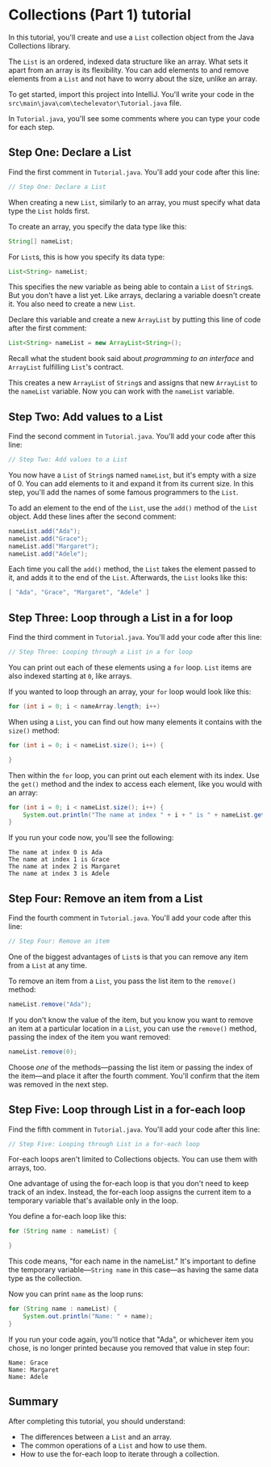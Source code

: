 # Collections (Part 1) tutorial

In this tutorial, you'll create and use a `List` collection object from the Java Collections library.

The `List` is an ordered, indexed data structure like an array. What sets it apart from an array is its flexibility. You can add elements to and remove elements from a `List` and not have to worry about the size, unlike an array.

To get started, import this project into IntelliJ. You'll write your code in the `src\main\java\com\techelevator\Tutorial.java` file.

In `Tutorial.java`, you'll see some comments where you can type your code for each step.

## Step One: Declare a List

Find the first comment in `Tutorial.java`. You'll add your code after this line:

```java
// Step One: Declare a List
```

When creating a new `List`, similarly to an array, you must specify what data type the `List` holds first.

To create an array, you specify the data type like this:

```java
String[] nameList;
```

For `List`s, this is how you specify its data type:

```java
List<String> nameList;
```

This specifies the new variable as being able to contain a `List` of `String`s. But you don't have a list yet. Like arrays, declaring a variable doesn't create it. You also need to create a new `List`.

Declare this variable and create a new `ArrayList` by putting this line of code after the first comment:

```java
List<String> nameList = new ArrayList<String>();
```

Recall what the student book said about *programming to an interface* and `ArrayList` fulfilling `List`'s contract.

This creates a new `ArrayList` of `String`s and assigns that new `ArrayList` to the `nameList` variable. Now you can work with the `nameList` variable.

## Step Two: Add values to a List

Find the second comment in `Tutorial.java`. You'll add your code after this line:

```java
// Step Two: Add values to a List
```

You now have a `List` of `String`s named `nameList`, but it's empty with a size of 0. You can add elements to it and expand it from its current size. In this step, you'll add the names of some famous programmers to the `List`.

To add an element to the end of the `List`, use the `add()` method of the `List` object. Add these lines after the second comment:

```java
nameList.add("Ada");
nameList.add("Grace");
nameList.add("Margaret");
nameList.add("Adele");
```

Each time you call the `add()` method, the `List` takes the element passed to it, and adds it to the end of the `List`. Afterwards, the `List` looks like this:

```java
[ "Ada", "Grace", "Margaret", "Adele" ]
```

## Step Three: Loop through a List in a for loop

Find the third comment in `Tutorial.java`. You'll add your code after this line:

```java
// Step Three: Looping through a List in a for loop
```

You can print out each of these elements using a `for` loop. `List` items are also indexed starting at `0`, like arrays.

If you wanted to loop through an array, your `for` loop would look like this:

```java
for (int i = 0; i < nameArray.length; i++)
```

When using a `List`, you can find out how many elements it contains with the `size()` method:

```java
for (int i = 0; i < nameList.size(); i++) {

}
```

Then within the `for` loop, you can print out each element with its index. Use the `get()` method and the index to access each element, like you would with an array:

```java
for (int i = 0; i < nameList.size(); i++) {
    System.out.println("The name at index " + i + " is " + nameList.get(i));
}
```

If you run your code now, you'll see the following:

```
The name at index 0 is Ada
The name at index 1 is Grace
The name at index 2 is Margaret
The name at index 3 is Adele
```

## Step Four: Remove an item from a List

Find the fourth comment in `Tutorial.java`. You'll add your code after this line:

```java
// Step Four: Remove an item
```

One of the biggest advantages of `List`s is that you can remove any item from a `List` at any time.

To remove an item from a `List`, you pass the list item to the `remove()` method:

```java
nameList.remove("Ada");
```

If you don't know the value of the item, but you know you want to remove an item at a particular location in a `List`, you can use the `remove()` method, passing the index of the item you want removed:

```java
nameList.remove(0);
```

Choose *one* of the methods—passing the list item or passing the index of the item—and place it after the fourth comment. You'll confirm that the item was removed in the next step.

## Step Five: Loop through List in a for-each loop

Find the fifth comment in `Tutorial.java`. You'll add your code after this line:

```java
// Step Five: Looping through List in a for-each loop
```

For-each loops aren't limited to Collections objects. You can use them with arrays, too.

One advantage of using the for-each loop is that you don't need to keep track of an index. Instead, the for-each loop assigns the current item to a temporary variable that's available only in the loop.

You define a for-each loop like this:

```java
for (String name : nameList) {

}
```

This code means, "for each name in the nameList." It's important to define the temporary variable—`String name` in this case—as having the same data type as the collection.

Now you can print `name` as the loop runs:

```java
for (String name : nameList) {
    System.out.println("Name: " + name);
}
```

If you run your code again, you'll notice that "Ada", or whichever item you chose, is no longer printed because you removed that value in step four:

```
Name: Grace
Name: Margaret
Name: Adele
```

## Summary

After completing this tutorial, you should understand:

- The differences between a `List` and an array.
- The common operations of a `List` and how to use them.
- How to use the for-each loop to iterate through a collection.
